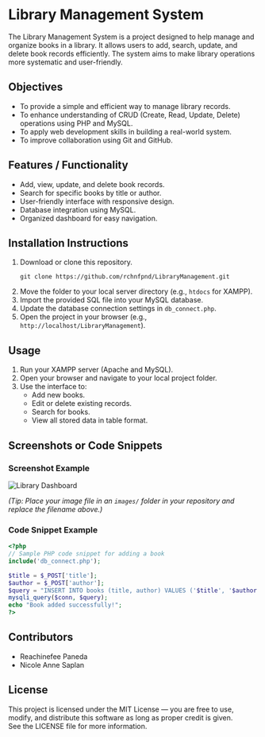 # Library Management System
The Library Management System is a project designed to help manage and organize books in a library. It allows users to add, search, update, and delete book records efficiently. The system aims to make library operations more systematic and user-friendly.

## Objectives
- To provide a simple and efficient way to manage library records.  
- To enhance understanding of CRUD (Create, Read, Update, Delete) operations using PHP and MySQL.  
- To apply web development skills in building a real-world system.  
- To improve collaboration using Git and GitHub.

## Features / Functionality
- Add, view, update, and delete book records.  
- Search for specific books by title or author.  
- User-friendly interface with responsive design.  
- Database integration using MySQL.  
- Organized dashboard for easy navigation.

## Installation Instructions
1. Download or clone this repository.  
   ```
   git clone https://github.com/rchnfpnd/LibraryManagement.git
   ```
2. Move the folder to your local server directory (e.g., `htdocs` for XAMPP).  
3. Import the provided SQL file into your MySQL database.  
4. Update the database connection settings in `db_connect.php`.  
5. Open the project in your browser (e.g., `http://localhost/LibraryManagement`).

## Usage
1. Run your XAMPP server (Apache and MySQL).  
2. Open your browser and navigate to your local project folder.  
3. Use the interface to:
   - Add new books.  
   - Edit or delete existing records.  
   - Search for books.  
   - View all stored data in table format.

## Screenshots or Code Snippets

### Screenshot Example
![Library Dashboard](images/dashboard.png)

*(Tip: Place your image file in an `images/` folder in your repository and replace the filename above.)*

### Code Snippet Example
```php
<?php
// Sample PHP code snippet for adding a book
include('db_connect.php');

$title = $_POST['title'];
$author = $_POST['author'];
$query = "INSERT INTO books (title, author) VALUES ('$title', '$author')";
mysqli_query($conn, $query);
echo "Book added successfully!";
?>
```

## Contributors
- Reachinefee Paneda  
- Nicole Anne Saplan  

## License
This project is licensed under the MIT License — you are free to use, modify, and distribute this software as long as proper credit is given.  
See the LICENSE file for more information.

